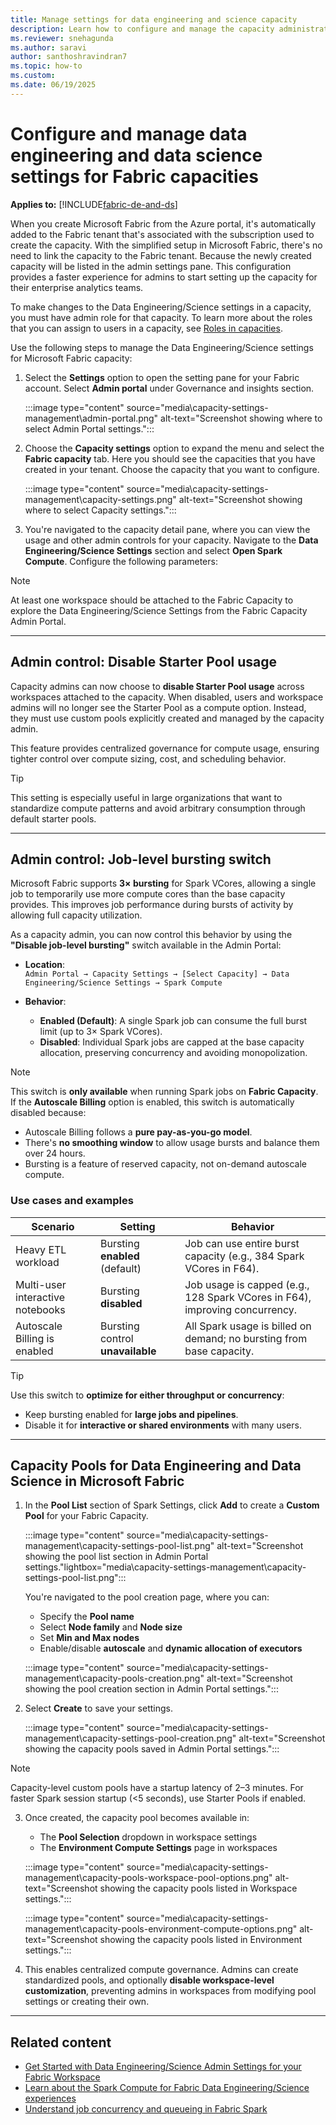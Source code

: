 ```yaml
---
title: Manage settings for data engineering and science capacity
description: Learn how to configure and manage the capacity administration settings for data engineering and science experiences.
ms.reviewer: snehagunda
ms.author: saravi
author: santhoshravindran7
ms.topic: how-to
ms.custom:
ms.date: 06/19/2025
---
```


# Configure and manage data engineering and data science settings for Fabric capacities

**Applies to:** [!INCLUDE[fabric-de-and-ds](includes/fabric-de-ds.md)]

When you create Microsoft Fabric from the Azure portal, it's automatically added to the Fabric tenant that's associated with the subscription used to create the capacity. With the simplified setup in Microsoft Fabric, there's no need to link the capacity to the Fabric tenant. Because the newly created capacity will be listed in the admin settings pane. This configuration provides a faster experience for admins to start setting up the capacity for their enterprise analytics teams.

To make changes to the Data Engineering/Science settings in a capacity, you must have admin role for that capacity. To learn more about the roles that you can assign to users in a capacity, see [Roles in capacities](../admin/roles.md).

Use the following steps to manage the Data Engineering/Science settings for Microsoft Fabric capacity:

1. Select the **Settings** option to open the setting pane for your Fabric account. Select **Admin portal** under Governance and insights section.

   :::image type="content" source="media\capacity-settings-management\admin-portal.png" alt-text="Screenshot showing where to select Admin Portal settings.":::

2. Choose the **Capacity settings** option to expand the menu and select the **Fabric capacity** tab. Here you should see the capacities that you have created in your tenant. Choose the capacity that you want to configure.

   :::image type="content" source="media\capacity-settings-management\capacity-settings.png" alt-text="Screenshot showing where to select Capacity settings.":::

3. You're navigated to the capacity detail pane, where you can view the usage and other admin controls for your capacity. Navigate to the **Data Engineering/Science Settings** section and select **Open Spark Compute**. Configure the following parameters:

> [!NOTE]
> At least one workspace should be attached to the Fabric Capacity to explore the Data Engineering/Science Settings from the Fabric Capacity Admin Portal.

---

## Admin control: Disable Starter Pool usage

Capacity admins can now choose to **disable Starter Pool usage** across workspaces attached to the capacity. When disabled, users and workspace admins will no longer see the Starter Pool as a compute option. Instead, they must use custom pools explicitly created and managed by the capacity admin.

This feature provides centralized governance for compute usage, ensuring tighter control over compute sizing, cost, and scheduling behavior.

> [!TIP]
> This setting is especially useful in large organizations that want to standardize compute patterns and avoid arbitrary consumption through default starter pools.

---

## Admin control: Job-level bursting switch

Microsoft Fabric supports **3× bursting** for Spark VCores, allowing a single job to temporarily use more compute cores than the base capacity provides. This improves job performance during bursts of activity by allowing full capacity utilization.

As a capacity admin, you can now control this behavior by using the **"Disable job-level bursting"** switch available in the Admin Portal:

- **Location**:  
  `Admin Portal → Capacity Settings → [Select Capacity] → Data Engineering/Science Settings → Spark Compute`

- **Behavior**:
  - **Enabled (Default)**: A single Spark job can consume the full burst limit (up to 3× Spark VCores).
  - **Disabled**: Individual Spark jobs are capped at the base capacity allocation, preserving concurrency and avoiding monopolization.

> [!NOTE]
> This switch is **only available** when running Spark jobs on **Fabric Capacity**. If the **Autoscale Billing** option is enabled, this switch is automatically disabled because:
>
> - Autoscale Billing follows a **pure pay-as-you-go model**.
> - There's **no smoothing window** to allow usage bursts and balance them over 24 hours.
> - Bursting is a feature of reserved capacity, not on-demand autoscale compute.

### Use cases and examples

| Scenario                               | Setting                     | Behavior                                                                 |
|----------------------------------------|-----------------------------|--------------------------------------------------------------------------|
| Heavy ETL workload                     | Bursting **enabled** (default)  | Job can use entire burst capacity (e.g., 384 Spark VCores in F64).      |
| Multi-user interactive notebooks       | Bursting **disabled**           | Job usage is capped (e.g., 128 Spark VCores in F64), improving concurrency. |
| Autoscale Billing is enabled           | Bursting control **unavailable** | All Spark usage is billed on demand; no bursting from base capacity.    |

> [!TIP]
> Use this switch to **optimize for either throughput or concurrency**:
> - Keep bursting enabled for **large jobs and pipelines**.
> - Disable it for **interactive or shared environments** with many users.

---

## Capacity Pools for Data Engineering and Data Science in Microsoft Fabric

1. In the **Pool List** section of Spark Settings, click **Add** to create a **Custom Pool** for your Fabric Capacity.

   :::image type="content" source="media\capacity-settings-management\capacity-settings-pool-list.png" alt-text="Screenshot showing the pool list section in Admin Portal settings."lightbox="media\capacity-settings-management\capacity-settings-pool-list.png":::

   You're navigated to the pool creation page, where you can:
   - Specify the **Pool name**
   - Select **Node family** and **Node size**
   - Set **Min and Max nodes**
   - Enable/disable **autoscale** and **dynamic allocation of executors**

   :::image type="content" source="media\capacity-settings-management\capacity-pools-creation.png" alt-text="Screenshot showing the pool creation section in Admin Portal settings.":::

2. Select **Create** to save your settings.

   :::image type="content" source="media\capacity-settings-management\capacity-settings-pool-creation.png" alt-text="Screenshot showing the capacity pools saved in Admin Portal settings.":::

> [!NOTE]
> Capacity-level custom pools have a startup latency of 2–3 minutes. For faster Spark session startup (<5 seconds), use Starter Pools if enabled.

3. Once created, the capacity pool becomes available in:
   - The **Pool Selection** dropdown in workspace settings
   - The **Environment Compute Settings** page in workspaces

   :::image type="content" source="media\capacity-settings-management\capacity-pools-workspace-pool-options.png" alt-text="Screenshot showing the capacity pools listed in Workspace settings.":::

   :::image type="content" source="media\capacity-settings-management\capacity-pools-environment-compute-options.png" alt-text="Screenshot showing the capacity pools listed in Environment settings.":::

4. This enables centralized compute governance. Admins can create standardized pools, and optionally **disable workspace-level customization**, preventing admins in workspaces from modifying pool settings or creating their own.

---

## Related content

* [Get Started with Data Engineering/Science Admin Settings for your Fabric Workspace](workspace-admin-settings.md)
* [Learn about the Spark Compute for Fabric Data Engineering/Science experiences](spark-compute.md)
* [Understand job concurrency and queueing in Fabric Spark](job-concurrency-queueing.md)
